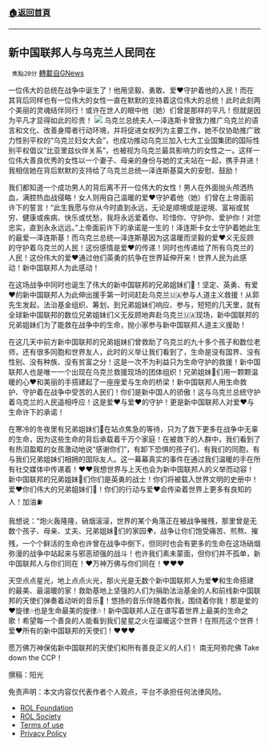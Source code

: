 ###  [:house:返回首頁](https://github.com/ourhimalayas/txt)
---


## 新中国联邦人与乌克兰人民同在
` 焦點20分` [轉載自GNews](https://gnews.org/zh-hans/2133452/)

一位伟大的总统在战争中诞生了！他用坚毅、勇敢、爱❤️守护着他的人民！而在其背后同样也有一位伟大的女性一直在默默的支持着这位伟大的总统！此时此刻两个美丽的灵魂结伴同行！或许在世人的眼中他（她）们曾是那样的平凡！但就是因为平凡才显得如此的珍贵！
![](https://assets.gnews.org/wp-content/uploads/2022/03/WhatsApp-Image-2022-03-07-at-00.03.44.jpeg)
乌克兰总统夫人—泽连斯卡曾致力推广乌克兰的语言和文化、改善身障者行动环境，并将促进女权列为主要工作，她不仅协助推广致力性别平权的“乌克兰妇女大会”，也成功推动乌克兰加入七大工业国集团的国际性别平权倡议“比亚里兹伙伴关系”，也被视为乌克兰最具影响力的女性之一。这样一位伟大善良优秀的女性以一个妻子、母亲的身份与她的丈夫站在一起，携手并进！我相信她在背后默默的支持给了乌克兰总统—泽连斯基莫大的安慰、鼓励！

我们都知道一个成功男人的背后离不开一位伟大的女性！男人在外面抛头颅洒热血，满腔热血战侵略！女人则用自己温暖的爱❤️守护着他（她）们曾在上帝面前许下的誓言！“此生我愿与你从今时直到永远，无论是顺境或是逆境、富裕或贫穷、健康或疾病、快乐或忧愁，我将永远爱着你、珍惜你、守护你、爱护你！对您忠实，直到永永远远。”上帝面前许下的承诺是一生的！泽连斯卡女士守护着她此生的最爱—泽连斯基！而乌克兰总统—泽连斯基因为这温暖而坚毅的爱❤️义无反顾的守护着乌克兰的人民！这份感情是爱❤️的传递！同时也传递给了所有乌克兰的人民！这份伟大的爱❤️通过他们英勇的抗争在世界延伸开来！世界人民为此感动！新中国联邦人为此感动！

在这场战争中同时也诞生了伟大的新中国联邦的兄弟姐妹们👭！坚定、英勇、有爱❤️的新中国联邦人为此伸出援手第一时间赶赴乌克兰🇺🇦参与人道主义救援！从郭先生发起，法治基金组织、筹划，到兄弟姐妹们响应、参与，短短的几天里，就有全球新中国联邦的数位兄弟姐妹们义无反顾地奔赴乌克兰🇺🇦现场，新中国联邦的兄弟姐妹们为了能救在战争中的生命，抛小家参与新中国联邦人道主义援助！

在这几天中前方新中国联邦的兄弟姐妹们曾救助了乌克兰的九十多个孩子和数位老师，还有很多同胞和世界友人，此时的义举让我们看到了，生命是没有国界、没有性别、没有种族、没有贫富之分！这是一次不为利益只为生命守护的救援！新中国联邦人也是唯一一个出现在乌克兰救援现场的团体组织！兄弟姐妹👭们用一颗颗温暖的心❤️和美丽的手搭建起了一座座爱与生命的桥梁！新中国联邦人用生命救护、守护着在战争中受苦的人民们！你们是新中国人的骄傲！这与乌克兰总统守护着乌克兰的人民遥相呼应！这是爱❤️与爱❤️的守护！更是新中国联邦人对爱❤️与生命许下的承诺！

在寒冷的冬夜里有兄弟姐妹们👬在站点焦急的等待，只为了救下更多在战争中无辜的生命，因为这些生命的背后承载着千万个家庭！在被救下的人群中，我们看到了有热泪盈眶的女孩激动地说“感谢你们”，有卸下恐惧的孩子们，有我们的同胞，有与我们兄弟姐妹们相拥的国际友人。这一幕幕真实的事件在通过我们温暖的手在所有社交媒体中传递着！❤️❤️我想世界与上天也会为新中国联邦人的义举而动容！新中国联邦的兄弟姐妹👭们你们是英勇的战士！你们将被载入世界文明的史册中！爱❤️你们伟大的兄弟姐妹们👬！你们的行动与爱❤️会传染着世界上更多有良知的人！加油⛽️

我想说：“炮火轰隆隆，硝烟滚滚，世界的某个角落正在被战争摧残，那里曾是无数个孩子、母亲、丈夫、兄弟姐妹👭们的家园🌍，战争让你们饱受痛苦、煎熬、摧残，一个个鲜活的生命也许曾在战争中倒下，但同时也会有更多的生命在这场硝烟弥漫的战争中站起来与邪恶顽强的战斗！也许我们素未蒙面，但你们并不孤单，新中国联邦人与你们同在！❤️万神万佛与你们同在！❤️❤️❤️

天空点点星光，地上点点火光，那火光是无数个新中国联邦人为爱❤️和生命搭建的最美、最温暖的家！救助基地上坚强的人们为捐助法治基金的人和前线新中国联邦的天使们弹奏着动听的音乐🎵！悠扬的音乐伴随着你我，围绕着你我！那是爱的❤️旋律🎶也是生命最美的旋律🎶！新中国联邦人正在谱写着世界上最美的生命之歌！希望每一个善良的人能看到我们星星之火在温暖这个世界！在照亮这个世界！爱❤️所有的新中国联邦的天使们！❤️❤️❤️

愿万佛万神保佑新中国联邦的天使们和所有善良正义的人们！
南无阿弥陀佛
Take down the CCP！

撰稿：阳光

 

免责声明：本文内容仅代表作者个人观点，平台不承担任何法律风险。

- [ROL Foundation](https://rolfoundation.org/)
- [ROL Society](https://rolsociety.org/)
- [Terms of use](https://gnews.org/terms-of-use-3/)
- [Privacy Policy](https://gnews.org/privacy-policy/)
